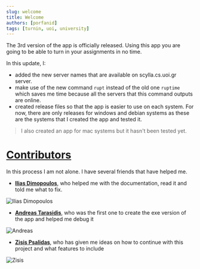 ```yaml
---
slug: welcome
title: Welcome
authors: [porfanid]
tags: [turnin, uoi, university]
---
```


The 3rd version of the app is officially released. Using this app you are going to be able to turn in your assignments in no time.

In this update, I:

* added the new server names that are available on scylla.cs.uoi.gr server.
* make use of the new command `rupt` instead of the old one `ruptime` which saves me time because all the servers that this command outputs are online.
* created release files so that the app is easier to use on each system. For now, there are only releases for windows and debian systems as these are the systems that I created the app and tested it.

> I also created an app for mac systems but it hasn't been tested yet.

# [Contributors](#contributors)

In this process I am not alone. I have several friends that have helped me.

- **[Ilias Dimopoulos](https://github.com/IliasDimopoulos99)**, who helped me with the documentation, read it and told me what to fix.

![Ilias Dimopoulos](https://github.com/IliasDimopoulos99.png)

- **[Andreas Tarasidis](https://github.com/AndreasTar)**, who was the first one to create the exe version of the app and helped me debug it

![Andreas](https://github.com/AndreasTar.png)

- **[Zisis Psalidas](https://github.com/ZisElite)**, who has given me ideas on how to continue with this project and what features to include

![Zisis](https://github.com/ZisElite.png)